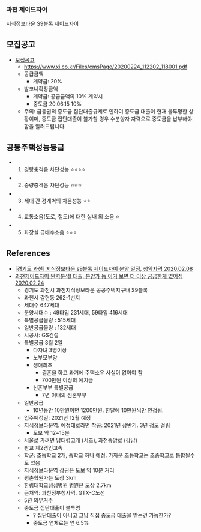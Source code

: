 ### 과천 제이드자이
지식정보타운 S9블록 제이드자이

## 모집공고
* [모집공고](https://www.xi.co.kr/gcjade/view?cmsMenuSeq=581)
  * https://www.xi.co.kr/Files/cmsPage/20200224_112202_118001.pdf
  * 공급금액
    * 계약금: 20%
  * 발코니확장금액
    * 계약금: 공급금액의 10% 계약시
    * 중도금 20.06.15 10%
  * 주의: 금융권의 중도금 집단대출규제로 인하여 중도금 대출이 현재 불투명한 상황이며, 중도금 집단대출이 불가할 경우 수분양자 자력으로 중도금을 납부해야 함을 알려드립니다.

## 공동주택성능등급
* 1. 경량충격음 차단성능 ⭐️⭐️⭐️⭐️
* 2. 중량충격음 차단성능 ⭐️⭐️⭐️
* 3. 세대 간 경계벽의 차음성능 ⭐️⭐️
* 4. 교통소음(도로, 철도)에 대한 실내 외 소음 ⭐️
* 5. 화장실 급배수소음 ⭐️⭐️⭐️

## References
* [[경기도 과천] 지식정보타운 s9블록 제이드자이 분양 일정, 청약자격 2020.02.08](https://landnmoney.tistory.com/419)
* [과천제이드자이 완벽분석! 대출, 분양가 등 이거 보면 더 이상 궁금한게 없어짐 2020.02.24](https://www.youtube.com/watch?v=q_yUmeCEdUs)
  * 경기도 과천시 과천지식정보타운 공공주택지구내 S9블록
  * 과천시 갈현동 262-1번지
  * 세대수 647세대
  * 분양세대수 : 49타입 231세대, 59타입 416세대
  * 특별공급물량 : 515세대
  * 일반공급물량 : 132세대
  * 시공사: GS건설
  * 특별공급 3월 2일
    * 다자녀 3명이상
    * 노부모부양
    * 생애최초
      * 결혼을 하고 과거에 주택소유 사실이 없어야 함
      * 700만원 이상의 예치금
    * 신혼부부 특별공급
      * 7년 이내의 신혼부부
  * 일반공급
    * 10년동안 10만원이면 1200만원. 한달에 10만원씩만 인정됨.
  * 입주예정일: 2021년 12월 예정
  * 지식정보타운역. 예정대로라면 착공: 2021년 상반기. 3년 정도 걸림
    * 도보 약 12~15분
  * 서울로 가려면 남태령고개 (서초), 과천중앙로 (강남)
  * 판교 제2경인고속
  * 학군: 초등학교 2개, 중학교 하나 예정. 가까운 초등학교는 초중학교로 통합될수도 있음
  * 지식정보타운역 상권은 도보 약 10분 거리
  * 평촌학원가는 도상 3km
  * 한림대학교성심병원 병원은 도상 2.7km
  * 근처역: 과천정부청사역. GTX-C노선
  * 5년 의무거주
  * 중도금 집단대출이 불투명
    * ? 집단대출이 아니고 그냥 직접 중도금 대출을 받는건 가능한가?
    * 중도금 연체료는 연 6.5%
